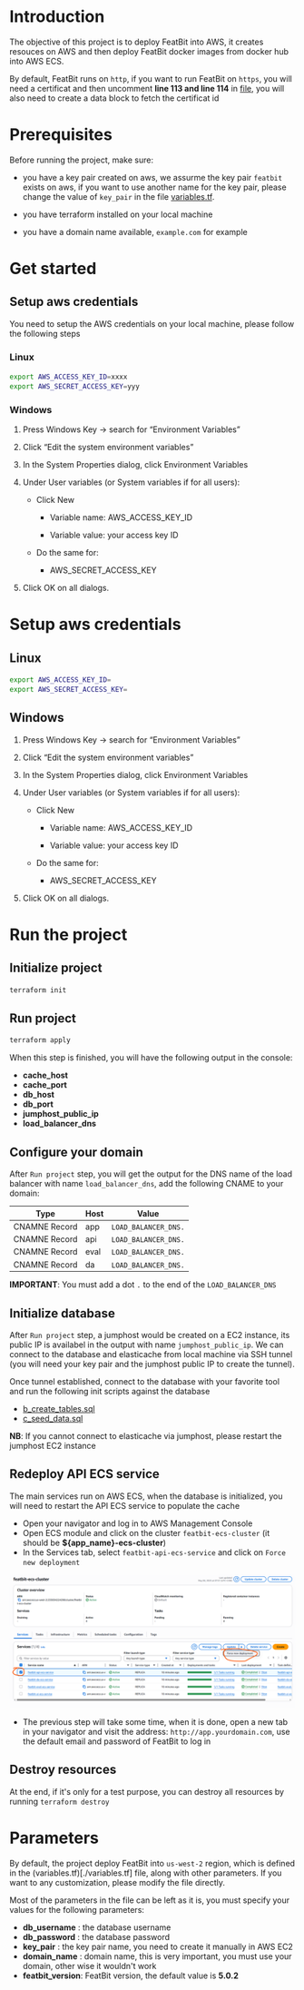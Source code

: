 # Introduction
The objective of this project is to deploy FeatBit into AWS, it creates resouces on AWS and then deploy FeatBit docker images from docker hub into AWS ECS.

By default, FeatBit runs on `http`, if you want to run FeatBit on `https`, you will need a certificat and then uncomment **line 113 and line 114** in [file](./modules/ecs-services/main.tf), you will also need to create a data block to fetch the certificat id


# Prerequisites

Before running the project, make sure:

- you have a key pair created on aws, we assurme the key pair `featbit` exists on aws, if you want to use another name for the key pair, please change the value of `key_pair` in the file [variables.tf](./variables.tf).

- you have terraform installed on your local machine

- you have a domain name available, `example.com` for example


# Get started

## Setup aws credentials

You need to setup the AWS credentials on your local machine, please follow the following steps

### Linux

```bash
export AWS_ACCESS_KEY_ID=xxxx
export AWS_SECRET_ACCESS_KEY=yyy
```

### Windows

1. Press Windows Key → search for “Environment Variables”

2. Click “Edit the system environment variables”

3. In the System Properties dialog, click Environment Variables

4. Under User variables (or System variables if for all users):

   - Click New

        - Variable name: AWS_ACCESS_KEY_ID

        - Variable value: your access key ID

   - Do the same for:

        - AWS_SECRET_ACCESS_KEY

5. Click OK on all dialogs.


# Setup aws credentials

## Linux

```bash
export AWS_ACCESS_KEY_ID=
export AWS_SECRET_ACCESS_KEY=
```

## Windows

1. Press Windows Key → search for “Environment Variables”

2. Click “Edit the system environment variables”

3. In the System Properties dialog, click Environment Variables

4. Under User variables (or System variables if for all users):

   - Click New

        - Variable name: AWS_ACCESS_KEY_ID

        - Variable value: your access key ID

   - Do the same for:

        - AWS_SECRET_ACCESS_KEY

5. Click OK on all dialogs.

# Run the project

## Initialize project

```bash
terraform init
```

## Run project

```bash
terraform apply
```

When this step is finished, you will have the following output in the console:
- **cache_host**
- **cache_port**
- **db_host**
- **db_port**
- **jumphost_public_ip**
- **load_balancer_dns**


## Configure your domain

After `Run project` step, you will get the output for the DNS name of the load balancer with name `load_balancer_dns`, add the following CNAME to your domain:

|Type         |Host  |Value                |
|-------------|------|---------------------|
|CNAMNE Record| app  | `LOAD_BALANCER_DNS.`|
|CNAMNE Record| api  | `LOAD_BALANCER_DNS.`|
|CNAMNE Record| eval | `LOAD_BALANCER_DNS.`|
|CNAMNE Record| da   | `LOAD_BALANCER_DNS.`|

**IMPORTANT**: You must add a dot `.` to the end of the `LOAD_BALANCER_DNS`


## Initialize database

After `Run project` step, a jumphost would be created on a EC2 instance, its public IP is availabel in the output with name `jumphost_public_ip`. We can connect to the database and elasticache from local machine via SSH tunnel (you will need your key pair and the jumphost public IP to create the tunnel). 

Once tunnel established, connect to the database with your favorite tool and run the following init scripts against the database

- [b_create_tables.sql](https://github.com/featbit/featbit/blob/main/infra/postgresql/docker-entrypoint-initdb.d/b_create_tables.sql)
- [c_seed_data.sql](https://github.com/featbit/featbit/blob/main/infra/postgresql/docker-entrypoint-initdb.d/c_seed_data.sql)

**NB**: If you cannot connect to elasticache via jumphost, please restart the jumphost EC2 instance

## Redeploy API ECS service

The main services run on AWS ECS, when the database is initialized, you will need to restart the API ECS service to populate the cache

- Open your navigator and log in to AWS Management Console
- Open ECS module and click on the cluster `featbit-ecs-cluster` (it should be **${app_name}-ecs-cluster**)
- In the Services tab, select `featbit-api-ecs-service` and click on `Force new deployment`
 
![ECS Services](./ecs-services.png)
- The previous step will take some time, when it is done, open a new tab in your navigator and visit the address: `http://app.yourdomain.com`, use the default email and password of FeatBit to log in

## Destroy resources

At the end, if it's only for a test purpose, you can destroy all resources by running `terraform destroy`


# Parameters

By default, the project deploy FeatBit into `us-west-2` region, which is defined in the (variables.tf)[./variables.tf] file, along with other parameters. If you want to any customization, please modify the file directly. 

Most of the parameters in the file can be left as it is, you must specify your values for the following parameters:

- **db_username** : the database username
- **db_password** : the database password
- **key_pair** : the key pair name, you need to create it manually in AWS EC2
- **domain_name** : domain name, this is very important, you must use your domain, other wise it wouldn't work
- **featbit_version**: FeatBit version, the default value is **5.0.2**